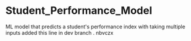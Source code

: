 # Student_Performance_Model
ML model that predicts a student's performance index with taking multiple inputs
added this line in dev branch
.
nbvczx
